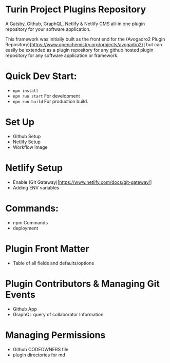 # Turin Project Plugins Repository

A Gatsby, Github, GraphQL, Netlify & Netlify CMS all-in one plugin repository for your software application.

This framework was initially built as the front end for the (Avogadro2 Plugin Repository)[https://www.openchemistry.org/projects/avogadro2/] but can easily be extended as a plugin repository for any github hosted plugin repository for any software application or framework.

# Quick Dev Start:

* `npm install`
* `npm run start` For development
* `npm run build` For production build.


# Set Up

* Github Setup
* Netlify Setup
* Workflow Image

# Netlify Setup

* Enable (Git Gateway)[https://www.netlify.com/docs/git-gateway/]
* Adding ENV variables

# Commands:

* npm Commands
* deployment

# Plugin Front Matter
* Table of all fields and defaults/options

# Plugin Contributors & Managing Git Events

* Github App
* GraphQL query of collaborator Information

# Managing Permissions

* Github CODEOWNERS file
* plugin directories for md
